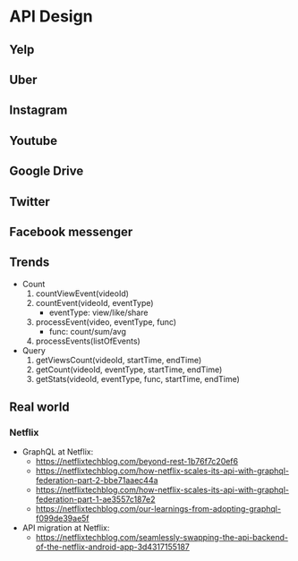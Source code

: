 
# API Design
## Yelp
## Uber
## Instagram
## Youtube
## Google Drive
## Twitter
## Facebook messenger
## Trends
* Count
	1. countViewEvent(videoId)
	2. countEvent(videoId, eventType) 
		+ eventType: view/like/share
	3. processEvent(video, eventType, func)
		+ func: count/sum/avg
	4. processEvents(listOfEvents)
* Query
	1. getViewsCount(videoId, startTime, endTime)
	2. getCount(videoId, eventType, startTime, endTime)
	3. getStats(videoId, eventType, func, startTime, endTime) 

## Real world 
### Netflix
* GraphQL at Netflix: 
  * https://netflixtechblog.com/beyond-rest-1b76f7c20ef6
  * https://netflixtechblog.com/how-netflix-scales-its-api-with-graphql-federation-part-2-bbe71aaec44a
  * https://netflixtechblog.com/how-netflix-scales-its-api-with-graphql-federation-part-1-ae3557c187e2
  * https://netflixtechblog.com/our-learnings-from-adopting-graphql-f099de39ae5f
* API migration at Netflix:
  * https://netflixtechblog.com/seamlessly-swapping-the-api-backend-of-the-netflix-android-app-3d4317155187